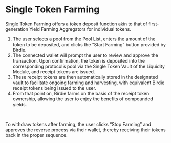 # Single Token Farming

Single Token Farming offers a token deposit function akin to that of first-generation Yield Farming Aggregators for individual tokens.

1. The user selects a pool from the Pool List, enters the amount of the token to be deposited, and clicks the “Start Farming” button provided by Birdie.
2. The connected wallet will prompt the user to review and approve the transaction. Upon confirmation, the token is deposited into the corresponding protocol’s pool via the Single Token Vault of the Liquidity Module, and receipt tokens are issued.
3. These receipt tokens are then automatically stored in the designated vault to facilitate ongoing farming and harvesting, with equivalent Birdie receipt tokens being issued to the user.
4. From that point on, Birdie farms on the basis of the receipt token ownership, allowing the user to enjoy the benefits of compounded yields.

<figure><img src="../../.gitbook/assets/스크린샷 2024-06-24 오전 8.53.03.png" alt=""><figcaption></figcaption></figure>

To withdraw tokens after farming, the user clicks “Stop Farming” and approves the reverse process via their wallet, thereby receiving their tokens back in the proper sequence.
